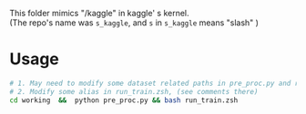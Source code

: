 This folder mimics "/kaggle"  in kaggle' s kernel.   
(The repo's name was `s_kaggle`, and `s` in `s_kaggle` means "slash" ) 

# Usage

```bash
# 1. May need to modify some dataset related paths in pre_proc.py and run_train.zsh first 
# 2. Modify some alias in run_train.zsh, (see comments there)
cd working  &&  python pre_proc.py && bash run_train.zsh
```



